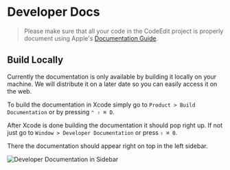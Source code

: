 # Developer Docs

> Please make sure that all your code in the CodeEdit project is properly document using Apple's [Documentation Guide](https://developer.apple.com/documentation/xcode/writing-symbol-documentation-in-your-source-files).

## Build Locally

Currently the documentation is only available by building it locally on your machine. We will distribute it on a later date so you can easily access it on the web.

To build the documentation in Xcode simply go to `Product > Build Documentation` or by pressing `⌃ ⇧ ⌘ D`.

After Xcode is done building the documentation it should pop right up. If not just go to `Window > Developer Documentation` or press `⇧ ⌘ 0`.

There the documentation should appear right on top in the left sidebar.

![Developer Documentation in Sidebar](https://user-images.githubusercontent.com/9460130/162333333-5c031963-e02f-43d2-9c33-388bb14c48bc.png)



